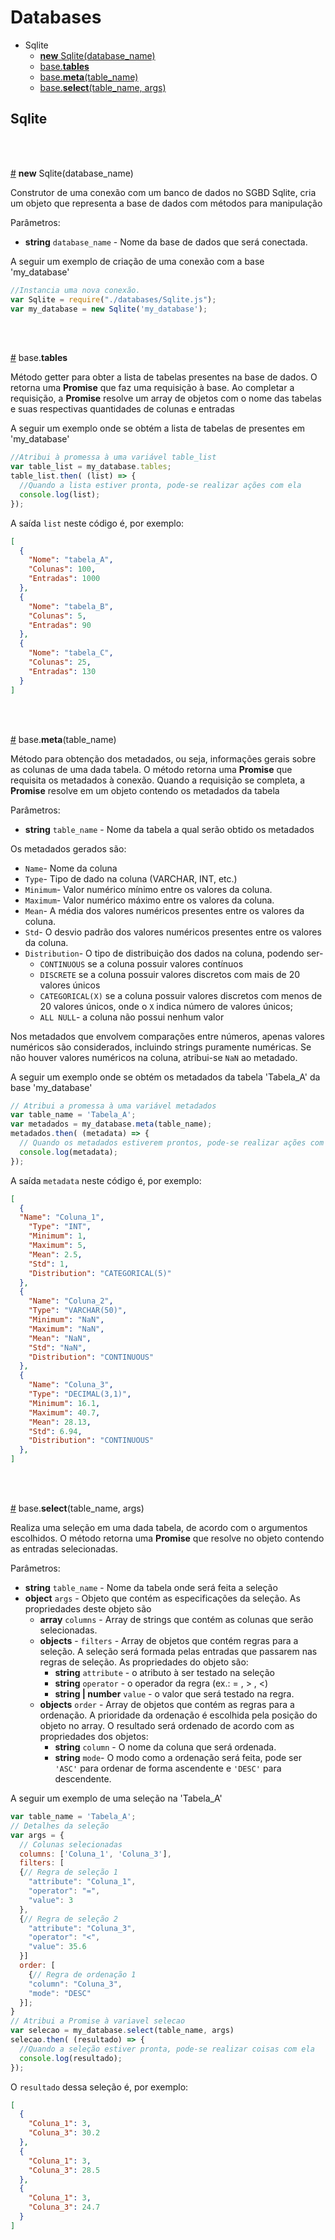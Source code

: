# Databases

- Sqlite
  - [__new__ Sqlite(database_name)](#Sqlite)
  - [base.__tables__](#base.tables)
  - [base.__meta__(table_name)](#base.meta)
  - [base.__select__(table_name, args)](#base.select)


## Sqlite

<br/>
<br/>

<a href="#Sqlite" name="Sqlite">#</a> **new** Sqlite(database_name)

Construtor de uma conexão com um banco de dados no SGBD Sqlite, cria um objeto que representa a base de dados com métodos para manipulação

Parâmetros:
- **string** `database_name` - Nome da base de dados que será conectada.

A seguir um exemplo de criação de uma conexão com a base 'my_database'

```javascript
//Instancia uma nova conexão.
var Sqlite = require("./databases/Sqlite.js");
var my_database = new Sqlite('my_database');
```

<br>
<br>

<a href="#base.tables" name="base.tables">#</a> base.__tables__

Método getter para obter a lista de tabelas presentes na base de dados. O retorna uma **Promise** que faz uma requisição à base. Ao completar a requisição, a **Promise** resolve um array de objetos com o nome das tabelas e suas respectivas quantidades de colunas e entradas

A seguir um exemplo onde se obtém a lista de tabelas de presentes em 'my_database'

```javascript
//Atribui à promessa à uma variável table_list
var table_list = my_database.tables;
table_list.then( (list) => {
  //Quando a lista estiver pronta, pode-se realizar ações com ela
  console.log(list);
});
```

A saída ```list``` neste código é, por exemplo:
```JSON
[
  {
    "Nome": "tabela_A",
    "Colunas": 100,
    "Entradas": 1000
  },
  {
    "Nome": "tabela_B",
    "Colunas": 5,
    "Entradas": 90
  },
  {
    "Nome": "tabela_C",
    "Colunas": 25,
    "Entradas": 130
  }
]
```
<br>
<br>

<a href="#base.meta" name="base.meta">#</a> base.__meta__(table_name)

Método para obtenção dos metadados, ou seja, informações gerais sobre as colunas de uma dada tabela. O método retorna uma **Promise** que requisita os metadados à conexão. Quando a requisição se completa, a **Promise** resolve em um objeto contendo os metadados da tabela

Parâmetros:
- **string** `table_name` - Nome da tabela a qual serão obtido os metadados

Os metadados gerados são:
- ```Name```- Nome da coluna
- ```Type```- Tipo de dado na coluna (VARCHAR, INT, etc.)
- ```Minimum```- Valor numérico mínimo entre os valores da coluna.
- ```Maximum```- Valor numérico máximo entre os valores da coluna.
- ```Mean```- A média dos valores numéricos presentes entre os valores da coluna.
- ```Std```-  O desvio padrão dos valores numéricos presentes entre os valores da coluna.
- ```Distribution```- O tipo de distribuição dos dados na coluna, podendo ser-
  - ```CONTINUOUS``` se a coluna possuir valores contínuos
  - ```DISCRETE``` se a coluna possuir valores discretos com mais de 20 valores únicos
  - ```CATEGORICAL(X)``` se a coluna possuir valores discretos com menos de 20 valores únicos, onde o ```X``` indica número de valores únicos;
  - ```ALL NULL```- a coluna não possui nenhum valor

Nos metadados que envolvem comparações entre números, apenas valores numéricos são considerados, incluindo strings puramente numéricas. Se não houver valores numéricos na coluna, atribui-se ```NaN``` ao metadado.

A seguir um exemplo onde se obtém os metadados da tabela 'Tabela_A' da base 'my_database'

```javascript
// Atribui a promessa à uma variável metadados
var table_name = 'Tabela_A';
var metadados = my_database.meta(table_name);
metadados.then( (metadata) => {
  // Quando os metadados estiverem prontos, pode-se realizar ações com ele
  console.log(metadata);
});
```
A saída ```metadata``` neste código é, por exemplo:
```JSON
[
  {
  "Name": "Coluna_1",
    "Type": "INT",
    "Minimum": 1,
    "Maximum": 5,
    "Mean": 2.5,
    "Std": 1,
    "Distribution": "CATEGORICAL(5)"
  },
  {
    "Name": "Coluna_2",
    "Type": "VARCHAR(50)",
    "Minimum": "NaN",
    "Maximum": "NaN",
    "Mean": "NaN",
    "Std": "NaN",
    "Distribution": "CONTINUOUS"
  },
  {
    "Name": "Coluna_3",
    "Type": "DECIMAL(3,1)",
    "Minimum": 16.1,
    "Maximum": 40.7,
    "Mean": 28.13,
    "Std": 6.94,
    "Distribution": "CONTINUOUS"
  },
]
```

<br>
<br>

<a href="#base.select" name="base.select">#</a> base.__select__(table_name, args)

Realiza uma seleção em uma dada tabela, de acordo com o argumentos escolhidos. O método retorna uma **Promise** que resolve no objeto contendo as entradas selecionadas.

Parâmetros:
- **string** `table_name` - Nome da tabela onde será feita a seleção
- **object** `args` - Objeto que contém as especificações da seleção. As propriedades deste objeto são
  - **array** `columns` - Array de strings que contém as colunas que serão selecionadas.
  - **objects** - `filters` - Array de objetos que contém regras para a seleção. A seleção será formada pelas entradas que passarem nas regras de seleção. As propriedades do objeto são:
    - **string** `attribute` - o atributo à ser testado na seleção
    - **string** `operator` - o operador da regra (ex.: = ,  > , <)
    - **string | number** `value` - o valor que será testado na regra.
  - **objects** `order` - Array de objetos que contém as regras para a ordenação. A prioridade da ordenação é escolhida pela posição do objeto no array. O resultado será ordenado de acordo com as propriedades dos objetos:
    - **string** `column` - O nome da coluna que será ordenada.
    - **string** `mode`- O modo como a ordenação será feita, pode ser `'ASC'` para ordenar de forma ascendente e `'DESC'` para descendente.



A seguir um exemplo de uma seleção na 'Tabela_A'
```javascript
var table_name = 'Tabela_A';
// Detalhes da seleção
var args = {
  // Colunas selecionadas
  columns: ['Coluna_1', 'Coluna_3'],
  filters: [
  {// Regra de seleção 1
    "attribute": "Coluna_1",
    "operator": "=",
    "value": 3
  },
  {// Regra de seleção 2
    "attribute": "Coluna_3",
    "operator": "<",
    "value": 35.6
  }]
  order: [
    {// Regra de ordenação 1
    "column": "Coluna_3",
    "mode": "DESC"
  }];
}
// Atribui a Promise à variavel selecao
var selecao = my_database.select(table_name, args)
selecao.then( (resultado) => {
  //Quando a seleção estiver pronta, pode-se realizar coisas com ela
  console.log(resultado);
});
```

O ```resultado``` dessa seleção é, por exemplo:

```JSON
[
  {
    "Coluna_1": 3,
    "Coluna_3": 30.2
  },
  {
    "Coluna_1": 3,
    "Coluna_3": 28.5
  },
  {
    "Coluna_1": 3,
    "Coluna_3": 24.7
  }
]
```

